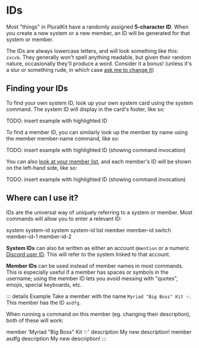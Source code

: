 ﻿# IDs
Most "things" in PluralKit have a randomly assigned **5-character ID**. When you create a new system or a new member,
an ID will be generated for that system or member.

The IDs are always lowercase letters, and will look something like this: `zxcvb`. They generally won't spell anything readable,
but given their random nature, occasionally they'll produce a word. Consider it a bonus! (unless it's a slur or something rude, in which case [ask me to change it](../support-server.md))

## Finding your IDs
To find your own system ID, look up your own system card using the <Cmd inline>system</Cmd> command. The system ID will display in the card's footer, like so:

TODO: insert example with highlighted ID

To find a member ID, you can similarly look up the member by name using the <Cmd inline>member <Arg>member-name</Arg></Cmd> command, like so:

TODO: insert example with highlighted ID (showing command invocation)


You can also [look at your member list](./listing.md), and each member's ID will be shown on the left-hand side, like so:

TODO: insert example with highlighted ID (showing command invocation)

## Where can I use it?
IDs are the universal way of uniquely referring to a system or member. Most commands will allow you to enter a relevant ID:

<CmdGroup>
<Cmd>system <Arg>system-id</Arg></Cmd>
<Cmd>system <Arg>system-id</Arg> list</Cmd>
<Cmd>member <Arg>member-id</Arg></Cmd>
<Cmd>switch <Arg>member-id-1</Arg> <Arg>member-id-2</Arg></Cmd>
</CmdGroup>

**System IDs** can also be written as either an account `@mention` or a numeric [Discord user ID](https://support.discord.com/hc/en-us/articles/206346498-Where-can-I-find-my-User-Server-Message-ID-). This will refer to the system linked to that account.

**Member IDs** can be used instead of member names in most commands. This is especially useful if a member has spaces or symbols in the username; using the member ID lets you avoid messing with "quotes", emojis, special keyboards, etc.

::: details Example
Take a member with the name `Myriad "Big Boss" Kit ✨`. This member has the ID `asdfg`.

When running a command on this member (eg. changing their description), both of these will work:

<CmdGroup>
<Cmd>member <Arg>'Myriad "Big Boss" Kit ✨'</Arg> description <Arg>My new description!</Arg></Cmd>
<Cmd>member <Arg>asdfg</Arg> description <Arg>My new description!</Arg></Cmd>
</CmdGroup>
:::